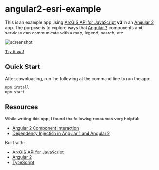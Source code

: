 # angular2-esri-example
This is an example app using [ArcGIS API for JavaScript] **v3** in an [Angular 2] app.
The purpose is to explore ways that [Angular 2] components and services can communicate
with a map, legend, search, etc.

![screenshot](https://raw.github.com/tomwayson/angular2-esri-example/master/sreenshot.png)

[Try it out!](http://tomwayson.github.io/angular2-esri-example/)

## Quick Start
After downloading, run the following at the command line to run the app:
```bash
npm install
npm start
```

## Resources
While writing this app, I found the following resources very helpful:

* [Angular 2 Component Interaction](https://angular.io/docs/ts/latest/cookbook/component-communication.html)
* [Dependency Injection in Angular 1 and Angular 2](http://victorsavkin.com/post/126514197956/dependency-injection-in-angular-1-and-angular-2)

Built with:
* [ArcGIS API for JavaScript]
* [Angular 2]
* [TypeScript]

[ArcGIS API for JavaScript]:https://developers.arcgis.com/javascript/
[Angular 2]:https://angular.io/
[TypeScript]:http://www.typescriptlang.org/
